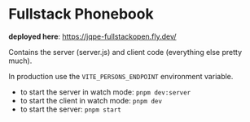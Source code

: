 # Fullstack Phonebook

**deployed here**: https://jqpe-fullstackopen.fly.dev/

Contains the server (server.js) and client code (everything else pretty much).

In production use the `VITE_PERSONS_ENDPOINT` environment variable.

- to start the server in watch mode: `pnpm dev:server`
- to start the client in watch mode: `pnpm dev`
- to start the server: `pnpm start`
